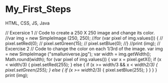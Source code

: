 # My_First_Steps
HTML, CSS, JS, Java

// Excersice 1
// Code to create a 250 X 250 image and change its color.
//var img = new SimpleImage (250, 250);
//for (var pixel of img.values()) {
//    pixel.setRed(0);
//    pixel.setGreen(15);
//    pixel.setBlue(0);
//}
//print (img);
// Excercise 2
// Code to change the color on each 1/3rd of the image.
var img = new SimpleImage ("smalluniverse.jpg");
var width = img.getWidth();
Math.round(width);
for (var pixel of img.values()) {
    var x = pixel.getX();
    if (x < width/3) {
        pixel.setRed(255);
    }
    else {
        if (x >= width/3 && x < width*2/3) {
            pixel.setGreen(255);
        }
        else {
            if (x >= width*2/3) {
                pixel.setBlue(255);
            }
} }
}
print (img);
